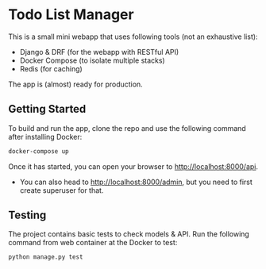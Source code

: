# Todo List Manager

This is a small mini webapp that uses following tools (not an exhaustive list):
- Django & DRF (for the webapp with RESTful API)
- Docker Compose (to isolate multiple stacks)
- Redis (for caching)

The app is (almost) ready for production.

## Getting Started

To build and run the app, clone the repo and use the following command after installing Docker:

```bash
docker-compose up
```

Once it has started, you can open your browser to [http://localhost:8000/api](http://localhost:8000/api).
- You can also head to [http://localhost:8000/admin](http://localhost:8000/admin), but you need to first create superuser for that.

## Testing

The project contains basic tests to check models & API. Run the following command from web container at the Docker to test:
```bash
python manage.py test
```
